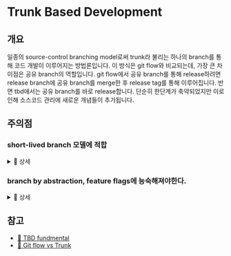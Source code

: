 # Trunk Based Development

## 개요
일종의 source-control branching model로써 trunk라 불리는 하나의 branch를 통해 코드 개발이 
이루어지는 방법론입니다. 이 방식은 git flow와 비교되는데, 가장 큰 차이점은 공유 branch의 
역할입니다. git flow에서 공유 branch를 통해 release하려면 release branch에 공유 branch를
merge한 후 release tag를 통해 이루어집니다. 반면 tbd에서는 공유 branch를 바로 release합니다.
단순히 한단계가 축약되었지만 이로인해 소스코드 관리에 새로운 개념들이 추가됩니다.


## 주의점
### short-lived branch 모델에 적합
<details>
<summary>📜  상세</summary>
git flow에서 feature branch의 생명주기는 깁니다. feature branch는 다른 branch와 
상호 독립적으로 개발되며 feature를 위한 영역으로 존재하며 release 브랜치의 생애주기와
밀접한 연관성을 갖고 있습니다. 이를 long-lived feature branch라고 합니다.

반면 release 브랜치의 생명주기와는 상관없이 코드의 변경과 확장에만 관여하고
(build 결과물(artifact, docker, test report, build file 등도 생성하지 않음)
release branch에 merge후 사라지는 branch를 short-lived feature branch라고 합니다.

short-lived branch는 코드의 확장과 변경이 빈번한 팀에게는 최적의 branching model입니다.
tbd에서 release까지의 절차는 git flow보다 짧기 때문에 short-lived branch 모델과 좋은
효율을 보입니다.
</details>

### branch by abstraction, feature flags에 능숙해져야한다.
<details>
<summary>📜  상세</summary>
branch by abstraction은 추상화 기법을 통해 코드 변경을 이루는 방법입니다.
주로 코드 변경이 부분적으로 천천히 이루어질 때 사용됩니다.
변경이 필요한 로직을 추상화 기법(abstraction class, interface)을 통해 파샤드를 구축하고
변경이 필요한 클라이언트 코드에서 파샤드를 참조한 후 일차적으로 적용, 추후 전체 로직
을 변경할때 모든 클라이언트 코드를 파샤드로 변경합니다.

* [🔗 branch by abstraction](https://martinfowler.com/bliki/BranchByAbstraction.html)

feature flags는 application, service에 로직을 동적으로 필요에 따라 변경합니다.
목적에 따라 구현방법이 다양합니다. 해당 문서에서는 feature간에 versioning을 위한 
목적에 초점을 맞춥니다. 예시로 같은 소스를 사용하는 다른 목적의 서버를 구성할 때.
서버 실행 매개변수로 로직을 다르게하거나 아직 지원하면 안되는 코드를 실험하기 위해
특정 플래그값으로 bean을 생성하거나 할수 있습니다.

* [🔗 feature toggles](https://martinfowler.com/articles/feature-toggles.html)
* [🔗 spring boot condition](https://reflectoring.io/spring-boot-conditionals)

위와 같은 방법들이 필요한 이유는 release 브랜치를 별도로 두지 않고 공유 branch를 바로 
release하면서 release 순서를 제어할수 있는 시점이 필요해졌기 때문입니다.
</details>


## 참고
* [🔗 TBD fundmental](https://trunkbaseddevelopment.com/)
* [🔗 Git flow vs Trunk](https://www.toptal.com/software/trunk-based-development-git-flow)

